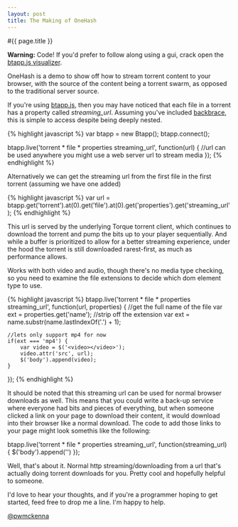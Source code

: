 ```yaml
---
layout: post
title: The Making of OneHash
---
```


#{{ page.title }}

__Warning:__ Code! If you'd prefer to follow along using a gui, crack open the [btapp.js visualizer](http://github.com/bittorrenttorque/visualizer).

OneHash is a demo to show off how to stream torrent content to your browser, with the source of the content being a torrent swarm, as opposed to the traditional server source. 

If you're using [btapp.js](https://github.com/bittorrenttorque/btapp), then you may have noticed that each file in a torrent has a property called *streaming_url*. Assuming you've included [backbrace](http://github.com/bittorrenttorque/backbrace), this is simple to access despite being deeply nested.

{% highlight javascript %}
var btapp = new Btapp();
btapp.connect();

btapp.live('torrent * file * properties streaming_url', function(url) {
    //url can be used anywhere you might use a web server url to stream media
});
{% endhighlight %}

Alternatively we can get the streaming url from the first file in the first torrent (assuming we have one added)

{% highlight javascript %}
var url = btapp.get('torrent').at(0).get('file').at(0).get('properties').get('streaming_url');
{% endhighlight %}


This url is served by the underlying Torque torrent client, which continues to download the torrent and pump the bits up to your player sequentially. And while a buffer is prioritized to allow for a better streaming experience, under the hood the torrent is still downloaded rarest-first, as much as performance allows.

Works with both video and audio, though there's no media type checking, so you need to examine the file extensions to decide which dom element type to use.

{% highlight javascript %}
btapp.live('torrent * file * properties streaming_url', function(url, properties) {
    //get the full name of the file
    var ext = properties.get('name');
    //strip off the extension
    var ext = name.substr(name.lastIndexOf('.') + 1);
    
    //lets only support mp4 for now
    if(ext === 'mp4') {
        var video = $('<video></video>');
        video.attr('src', url);
        $('body').append(video);
    }
});
{% endhighlight %}


It should be noted that this streaming url can be used for normal browser downloads as well. This means that you could write a back-up service where everyone had bits and pieces of everything, but when someone clicked a link on your page to download their content, it would download into their browser like a normal download. The code to add those links to your page might look somethis like the following:

btapp.live('torrent * file * properties streaming_url', function(streaming_url) {
    $('body').append('<a href="' + streaming_url + '"></a>')
});


Well, that's about it. Normal http streaming/downloading from a url that's actually doing torrent downloads for you. Pretty cool and hopefully helpful to someone.

I'd love to hear your thoughts, and if you're a programmer hoping to get started, feed free to drop me a line. I'm happy to help.

<a href="https://twitter.com/intent/user?screen_name=pwmckenna">@pwmckenna</a>